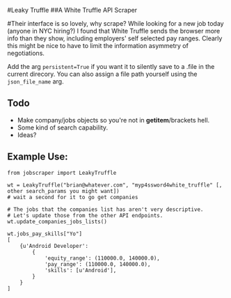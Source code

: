 #Leaky Truffle
##A White Truffle API Scraper

#Their interface is so lovely, why scrape?
While looking for a new job today (anyone in NYC hiring?) I found that White Truffle sends the browser more info than they show, including employers' self selected pay ranges. Clearly this might be nice to have to limit the information asymmetry of negotiations.

Add the arg `persistent=True` if you want it to silently save to a .file in the current direcory. You can also assign a file path yourself using the `json_file_name` arg.

## Todo
+ Make company/jobs objects so you're not in __getitem__/brackets hell.
+ Some kind of search capability.
+ Ideas?

## Example Use:

	from jobscraper import LeakyTruffle

	wt = LeakyTruffle("brian@whatever.com", "myp4ssword4white_truffle" [, other search_params you might want])
	# wait a second for it to go get companies 

	# The jobs that the companies list has aren't very descriptive.
	# Let's update those from the other API endpoints.
	wt.update_companies_jobs_lists()

	wt.jobs_pay_skills["Yo"]
	[
		{u'Android Developer': 
			{
				'equity_range': (110000.0, 140000.0),
			   	'pay_range': (110000.0, 140000.0),
			   	'skills': [u'Android'],
			}
		}
	]